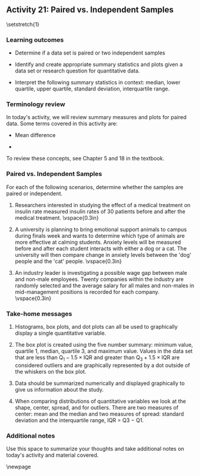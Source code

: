 ## Activity 21:  Paired vs. Independent Samples

\setstretch{1}

### Learning outcomes

* Determine if a data set is paired or two independent samples

* Identify and create appropriate summary statistics and plots
  given a data set or research question for quantitative data.

* Interpret the following summary statistics in context:
  median, lower quartile, upper quartile, 
  standard deviation, interquartile range.

### Terminology review

In today's activity, we will review summary measures and plots for paired data.  Some terms covered in this activity are:

* Mean difference

* 



To review these concepts, see Chapter 5 and 18 in the textbook.

### Paired vs. Independent Samples

For each of the following scenarios, determine whether the samples are paired or independent.

1. Researchers interested in studying the effect of a medical treatment on insulin rate measured insulin rates of 30 patients before and after the medical treatment.
\vspace{0.3in}

2.  A university is planning to bring emotional support animals to campus during finals week and wants to determine which type of animals are more effective at calming students.  Anxiety levels will be measured before and after each student interacts with either a dog or a cat.  The university will then compare change in anxiety levels between the 'dog' people and the 'cat' people.
\vspace{0.3in}

3.  An industry leader is investigating a possible wage gap between male and non-male employees.  Twenty companies within the industry are randomly selected and the average salary for all males and non-males in mid-management positions is recorded for each company.
\vspace{0.3in}


<!-- ### Movies released in 2016 -->

<!-- A data set was collected on movies released in 2016 [@imdb].  Here is a list of some of the variables collected on the observational units, movies released in 2016.   -->

<!-- | **Variable** 	| **Description** | -->
<!-- |----	|-------------	| -->
<!-- | `budget_mil` | Amount of money (in US $ millions) budgeted for the production of the movie | -->
<!-- | `revenue_mil` | Amount of money (in US $ millions) the movie made after release| -->
<!-- | `duration` | Length of the movie (in minutes)| -->
<!-- | `content_rating` | Rating of the movie (`G`, `PG`, `PG-13`, `R`, `Not Rated`)| -->
<!-- | `imdb_score` | IMDb user rating score from 1 to 10 | -->
<!-- | `genres` | Categories the movie falls into (e.g., Action, Drama, etc.) | -->
<!-- | `facebook_likes` | Number of likes a movie receives on Facebook | -->

<!-- \newpage -->

<!-- #### Summarizing a single quantitative variable {-} -->

<!-- The `favstats()` function from the `mosaic` package gives the summary statistics for a quantitative variable. The `R` output below provides the summary statistics for the variable `imdb_score`. The summary statistics provided are the two measures of center (mean and median) and two measures of spread (standard deviation and the quartile values to calculate the IQR) for IMDb score.  -->

<!-- * Highlight and run lines 1 -- 9 in the provided `R` script file to load the data set.  Check that the summary statistics match the output given in the coursepack. -->

<!-- ```{r, echo=TRUE, collapse = FALSE} -->
<!-- # Read in data set -->
<!-- movies <- read.csv("https://math.montana.edu/courses/s216/data/Movies2016_F24.csv")  -->
<!-- movies %>% # Data set piped into... -->
<!--   summarise(favstats(imdb_score)) # Apply favstats function to imdb_score -->
<!-- ``` -->

<!-- 1. Report the values for the two measures of center (mean and median). -->

<!-- \vspace{0.5in} -->

<!-- 2. Calculate the interquartile range (IQR = Q3 $-$ Q1) of IMDb scores. -->

<!-- \vspace{0.5in} -->

<!-- 3. Report the value of the standard deviation and interpret this value in context of the problem. -->
<!-- \vspace{0.8in} -->

<!-- #### Displaying a single quantitative variable {-} -->

<!-- There are three type of plots used to plot a single quantitative variable: a dotplot, a histogram or a boxplot.  A dotplot of IMDb scores would plot a dot for the IMDb score for each movie released in 2016. -->

<!-- We will create both a histogram and a boxplot of the variable `IMDb`.   -->

<!-- * Enter the name of the variable in both line 16 and line 23 for `variable` in the R script file.   -->

<!-- * Replace the word title for each plot (lines 18 and 25) between the quotations with a descriptive title.  **A title should include: type of plot, variable or variables plotted, and observational units.**   -->

<!-- * Highlight and run lines 15 -- 27 to create a histogram and boxplot.  -->

<!-- Notice that the **bin width** for the histogram is 0.5.  For example the first bin consists of the number of movies in the data set with an IMDb score of 3.25 to 3.75.  It is important to note that a movie with a IMDb score on the boundary of a bin will fall into the bin above it; for example, 4.75 would be counted in the bin 4.75--5.25.   -->

<!-- ```{r, out.width="60%", echo=TRUE, eval=FALSE} -->
<!-- movies %>% # Data set piped into... -->
<!-- ggplot(aes(x = variable)) +   # Name variable to plot -->
<!--   geom_histogram(binwidth = 0.5) +  # Create histogram with specified binwidth -->
<!--   labs(title = "Title", # Title for plot -->
<!--        x = "IMDb Score", # Label for x axis -->
<!--        y = "Frequency") # Label for y axis -->

<!-- movies %>% # Data set piped into... -->
<!-- ggplot(aes(x = variable)) +   # Name variable to plot -->
<!--   geom_boxplot() +  # Create histogram with specified binwidth -->
<!--   labs(title = "Title", # Title for plot -->
<!--        x = "IMDb Score", # Label for x axis -->
<!--        y = "") # Remove y axis label -->

<!-- ``` -->

<!-- 4. Click the left arrow button on the Plots tab in the lower right-hand corner of the RStudio screen to toggle back to the histogram.  What is the shape of the distribution of IMDb scores? -->

<!-- \vspace{0.2in} -->


<!-- 5. Which range of IMDb scores have the highest frequency? -->

<!-- \vspace{0.2in} -->

<!-- 6. Click on the right arrow bottom on the Plots tab in the lower right-hand corner of the RStudio screen to toggle back to the boxplot.  Sketch the boxplot created and identify the values of the 5-number summary (minimum value, Q1, median, Q3, maximum value) on the plot.  Use the following formulas to find the invisible fence on both ends of the distribution.  Draw a dotted line at the invisible fence to show how the outliers were found. -->

<!-- $$\text{Lower Fence: values} \le \text{Q}1 - 1.5\times\text{IQR}$$ -->

<!-- $$\text{Upper Fence: values} \ge \text{Q}3 + 1.5\times\text{IQR}$$ -->
<!-- \vspace{1.8in} -->

<!-- #### Robust Statistics {-} -->

<!-- Let’s examine how the presence of outliers affect the values of center and spread. For this part of the activity we will look at the variable revenue in the movies data set. -->

<!-- ```{r, echo=TRUE, eval=TRUE} -->
<!-- movies %>% # Data set piped into... -->
<!--     summarise(favstats(revenue_mil)) -->

<!-- movies %>% # Data set piped into... -->
<!--     ggplot(aes(x = revenue_mil)) + # Name variable to plot -->
<!--     geom_boxplot() + # Create histogram with specified binwidth -->
<!--     labs(title = "Histogram of Revenue of Movies in 2016", # Title for plot -->
<!--          x = "Revenue (in Millions)", # Label for x axis -->
<!--          y = "Frequency") # Label for y axis -->
<!-- ``` -->

<!-- 7. Report the two measures of center for these data. -->

<!-- \vspace{0.5in} -->

<!-- 8. Report the two measures of spread for these data. -->

<!-- \vspace{0.5in} -->

<!-- To show the effect of outliers on the measures of center and spread, the largest values in the data set were reduced by 100 $MM. This variable is called `revenue_reduced` -->

<!-- ```{r, echo=TRUE, eval=TRUE} -->
<!-- movies %>% # Data set piped into... -->
<!--     summarise(favstats(revenue_reduced)) -->

<!-- movies %>% # Data set piped into... -->
<!-- ggplot(aes(x = revenue_reduced)) + # Name variable to plot -->
<!-- geom_boxplot() + # Create histogram with specified binwidth -->
<!-- labs(title = "Histogram of Decreased Revenue of Movies in 2016", # Title for plot -->
<!-- x = "Revenue (in Millions)", # Label for x axis -->
<!-- y = "Frequency") # Label for y axis -->
<!-- ``` -->

<!-- 9. Report the two measures of center for this new data set. -->
<!-- \vspace{0.5in} -->

<!-- 10. Report the two measures of spread for this new data set. -->
<!-- \vspace{0.5in} -->

<!-- 11. Which measure of center is robust to outliers? Explain your answer. -->
<!-- \vspace{0.8in} -->

<!-- 12. Which measure of spread is robust to outliers? Explain your answer. -->
<!-- \vspace{0.8in} -->

<!-- #### Summary statistics for a single categorical and single quantitative Variable{-} -->

<!-- Is there an association between content rating and budget for movies released in 2016?  To use the `favstats()` function in the mosaic package with two variables, we will enter the variables as a formula, response~explanatory.  This function will give the summary statistics for budget for each content rating. -->

<!-- * Highlight and run lines 31--33 in the provided `R` script file and check that the summary statistics match those provided in the coursepack. -->

<!-- ```{r, echo=TRUE, collapse=FALSE} -->
<!-- movies %>% # Data set piped into... -->
<!--   filter(content_rating != "Not Rated") %>% # Remove Not Rated movies -->
<!--   reframe(favstats(budget_mil~content_rating)) # Find the summary measures for each content rating -->
<!-- ``` -->

<!-- 13.  Which content rating has the largest IQR? -->

<!-- \vspace{0.8in} -->

<!-- 14.  Report the mean budget amount for the PG rating.  Use appropriate notation. -->

<!-- \vspace{0.3in} -->

<!-- 15.  Report the mean budget amount for the R rating.  Use appropriate notation. -->

<!-- \vspace{0.3in} -->

<!-- 16. Calculate the difference in mean budget amount for movies released in 2016 with a PG rating minus those with a R rating.  Use appropriate notation with informative subscripts. -->

<!-- \vspace{0.8in} -->

<!-- 17. Interpret the difference in means calculated in question 10 in context of the problem. -->

<!-- \vspace{0.5in} -->


<!-- #### Displaying a single categorical and single quantitative variable {-} -->

<!-- The boxplot of movie budgets (in millions) by content rating is plotted using the code below.   -->

<!-- * Enter the variable `budget_mil` for `response` and the variable `content_rating` for explanatory at line 40. -->

<!-- * Highlight and run code lines 38--44. This plot compares the budget for different levels of content rating. -->

<!-- ```{r, out.width="60%", echo=TRUE, eval=FALSE} -->
<!-- movies %>%  # Data set piped into... -->
<!--   filter(content_rating != "Not Rated") %>% # Remove Not Rated movies -->
<!--   ggplot(aes(y = response, x = explanatory))+  # Identify variables -->
<!--   geom_boxplot()+  # Tell it to make a box plot -->
<!--   labs(title = "Side-by-side Box Plot of Budget by Content Rating for Movies Released in 2016",   -->
<!--        # Title -->
<!--        x = "Content Rating",    # x-axis label -->
<!--        y = "Budget (in Millions)")  # y-axis label -->
<!-- ``` -->

<!-- 18. Answer the following questions about the box plots created. -->

<!--    a. Which content rating has the highest center? -->
<!-- \vspace{0.2in} -->

<!--    b. Which content rating has the largest spread? -->
<!-- \vspace{0.2in} -->

<!--    c. Which content rating has the most skewed distribution? -->
<!-- \vspace{0.2in} -->

<!--    d. Fifty percent of movies released in 2016 with a PG-13 content rating fall below what value?  What is the name of this value? -->
<!-- \vspace{0.4in} -->

<!--    e.  What is the value for the first quartile (Q1) for the PG-13 rating?  Interpret this value in context. -->
<!-- \vspace{.8in} -->

### Take-home messages

1.	Histograms, box plots, and dot plots can all be used to graphically display a single quantitative variable.  

2.  The box plot is created using the five number summary: minimum value, quartile 1, median, quartile 3, and maximum value.  Values in the data set that are less than $\text{Q}_1 - 1.5\times \text{IQR}$ and greater than $\text{Q}_3 + 1.5\times \text{IQR}$ are considered outliers and are graphically represented by a dot outside of the whiskers on the box plot.

3.  Data should be summarized numerically and displayed graphically to give us information about the study.

4.  When comparing distributions of quantitative variables we look at the shape, center, spread, and for outliers.  There are two measures of center: mean and the median and two measures of spread: standard deviation and the interquartile range, IQR = Q3 $-$ Q1. 


### Additional notes

Use this space to summarize your thoughts and take additional notes on today's activity and material covered.

\newpage
